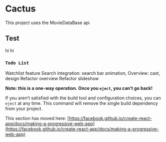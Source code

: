 # Cactus

This project uses the MovieDataBase api

## Test

hi hi

### `Todo List`

Watchlist feature
Search integration: search bar animation,
Overview: cast, design
Refactor overview
Refactor slideshow

**Note: this is a one-way operation. Once you `eject`, you can’t go back!**

If you aren’t satisfied with the build tool and configuration choices, you can `eject` at any time. This command will remove the single build dependency from your project.

This section has moved here: [https://facebook.github.io/create-react-app/docs/making-a-progressive-web-app](https://facebook.github.io/create-react-app/docs/making-a-progressive-web-app)

